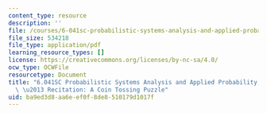 ```yaml
---
content_type: resource
description: ''
file: /courses/6-041sc-probabilistic-systems-analysis-and-applied-probability-fall-2013/ba9ed3d8aa6eef0f8de8510179d1017f_MIT6_041SCF13_Ch1_Coin_Toss_Puzzle_300k.pdf
file_size: 534218
file_type: application/pdf
learning_resource_types: []
license: https://creativecommons.org/licenses/by-nc-sa/4.0/
ocw_type: OCWFile
resourcetype: Document
title: "6.041SC Probabilistic Systems Analysis and Applied Probability, Fall 2013Transcript\
  \ \u2013 Recitation: A Coin Tossing Puzzle"
uid: ba9ed3d8-aa6e-ef0f-8de8-510179d1017f
---
```

